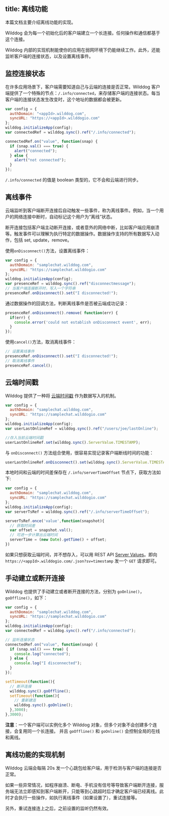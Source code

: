 title:  离线功能
---

本篇文档主要介绍离线功能的实现。

Wilddog 会为每一个初始化后的客户端建立一个长连接。任何操作和通信都基于这个连接。

Wilddog 内部的实现机制能使你的应用在弱网环境下仍能继续工作。此外，还能监听客户端的连接状态，以及设置离线事件。

## 监控连接状态

在许多应用场景下，客户端需要知道自己与云端的连接是否正常。Wilddog 客户端提供了一个特殊的节点：`/.info/connected`，来存储客户端的连接状态。每当客户端的连接状态发生改变时，这个地址的数据都会被更新。

``` js
var config = {
  authDomain: "<appId>.wilddog.com",
  syncURL: "https://<appId>.wilddogio.com"
};
wilddog.initializeApp(config);
var connectedRef = wilddog.sync().ref("/.info/connected");

connectedRef.on("value", function(snap) {
  if (snap.val() === true) {
    alert("connected");
  } else {
    alert("not connected");
  }
});
```
`/.info/connected` 的值是 boolean 类型的，它不会和云端进行同步。

## 离线事件

云端监听到客户端断开连接后自动触发一些事件，称为离线事件。例如，当一个用户的网络连接中断时，自动标记这个用户为“离线”状态。

断开连接包括客户端主动断开连接，或者意外的网络中断，比如客户端应用崩溃等。触发事件可以理解为执行特定的数据操作。数据操作支持的所有数据写入动作，包括 set, update，remove。

使用`onDisconnect()`方法，设置离线事件：


```js
var config = {
  authDomain: "samplechat.wilddog.com",
  syncURL: "https://samplechat.wilddogio.com"
};
wilddog.initializeApp(config);
var presenceRef = wilddog.sync().ref("disconnectmessage");
// 当客户端连接断开时，写入一个字符串
presenceRef.onDisconnect().set("I disconnected!");
```

通过数据操作的回调方法，判断离线事件是否被云端成功记录：

```js
presenceRef.onDisconnect().remove( function(err) {
  if(err) {
    console.error('could not establish onDisconnect event', err);
  }
});
```
使用`cancel()`方法，取消离线事件：

```js
// 设置离线事件
presenceRef.onDisconnect().set("I disconnected!");
// 取消离线事件
presenceRef.cancel();
```
## 云端时间戳

Wilddog 提供了一种将 [云端时间戳](/api/sync/web.html#TIMESTAMP) 作为数据写入的机制。

```js
var config = {
  authDomain: "samplechat.wilddog.com",
  syncURL: "https://samplechat.wilddogio.com"
};
wilddog.initializeApp(config);
var userLastOnlineRef = wilddog.sync().ref("/users/joe/lastOnline");

//存入当前云端时间戳
userLastOnlineRef.set(wilddog.sync().ServerValue.TIMESTAMP);
```

与 `onDisconnect()` 方法组合使用，很容易实现记录客户端断线时间的功能：

```js
userLastOnlineRef.onDisconnect().set(wilddog.sync().ServerValue.TIMESTAMP);
```

本地时间和云端的时间差保存在 `/.info/serverTimeOffset` 节点下，获取方法如下:

```js
var config = {
  authDomain: "samplechat.wilddog.com",
  syncURL: "https://samplechat.wilddogio.com"
};
wilddog.initializeApp(config);
var serverTsRef = wilddog.sync().ref("/.info/serverTimeOffset");

serverTsRef.once('value',function(snapshot){
  // 获取时间差
  var offset = snapshot.val();
  // 可进一步计算出云端时间
  serverTime = (new Date).getTime() + offset;
})
```
如果只想获取云端时间，并不想存入，可以用 REST API [Server Values](https://z.wilddog.com/rest/api#Server-Values0)。即向 `https://<appId>.wilddogio.com/.json?sv=timestamp` 发一个 `GET` 请求即可。

## 手动建立或断开连接
Wilddog 也提供了手动建立或者断开连接的方法，分别为 `goOnline()`，`goOffline()`，如下：

```js
var config = {
  authDomain: "samplechat.wilddog.com",
  syncURL: "https://samplechat.wilddogio.com"
};
wilddog.initializeApp(config);
var connectedRef = wilddog.sync().ref("/.info/connected");

// 监听连接状态
connectedRef.on("value", function(snap) {
  if (snap.val() === true) {
    console.log("connected");
  } else {
    console.log("I disconnected");
  }
});

setTimeout(function(){
  // 断开连接
  wilddog.sync().goOffline(); 
  setTimeout(function(){
    // 重新建连
    wilddog.sync().goOnline();
  },3000);
},3000);
```
**注意**：一个客户端可以实例化多个 Wilddog 对象，但多个对象不会创建多个连接，会复用同一个长连接。 并且 `goOffline()` 和 `goOnline()` 会控制全局的在线和离线。 

## 离线功能的实现机制

Wilddog 云端会每隔 20s 发一个心跳包给客户端，用于检测与客户端的连接是否正常。

如果一些异常情况，如程序崩溃、断电、手机没有信号等导致客户端断开连接，服务端无法立即感知到客户端断开，只能等到心跳超时后才确定客户端已经离线。此时才会执行一些操作，如执行离线事件（如果设置了），重试连接等。

另外，重试连接连上之后，之前设置的监听仍然有效。







